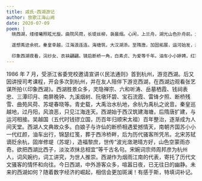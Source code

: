 ```yaml
---
title: 戚氏·西湖游记
author: 放歌江海山阙
date: 2020-07-09
poem: |
  晓西湖，缕缕曦照眩光旋。曲院风荷，长堤丝柳，袅晨烟。心闲，上兰舟，湖光山色扑舟前。九溪烟树隐约，古寺灵隐白云天。落日余辉，雷锋夕照，观渔花港新颜。更流霞老阁，南屏钟晚，胜景绵延。

  遥想禹迹余杭，秦皇幸越，江海浪连连。海塘筑，大汉湖添。至隋唐，加固拓展，运河始发，来往舟船。钱镠续扩，子赡修堤，西湖碧影婵娟。

  印象西湖夜看，浣纱女、衣袂翩翩。镜启断桥一角，白素贞、为爱等千年。油车小小婷娉，红笺锦瑟，魂寄西泠桥畔。更风月，婉约词邦彦。怅青史、绪卷思翻。看今朝、昼夜连喧。望将来、数字绘斑澜。舞台帘落，转身归去，展转无眠。
---
```


1986 年 7 月，受浙江省委党校邀请宣讲巜民法通则》首到杭州，游览西湖。后又因讲授司考课程，开会多次到杭州，并在友人陪伴下游览西湖，在西湖边观看张艺谋所拍巜印象西湖》。西湖胜景众多，灵隐禅宗、六和听涛、岳墓栖霞、钱祠表忠、三潭印月、南屏晚钟、九溪烟树、阮墩环碧、宝石流霞、雷锋夕照、断桥残雪、曲苑风荷、苏堤春晓等。青史载，大禹治水杭地，余杭为禹杭之讹音。秦皇巡越地，过丹阳，风浪恶，只见江海连天。西湖始于西汉筑建海塘，后隋唐扩建，与运河相接。吴越国（五代时钱镠立国，历百年归顺宋太祖）百年整治，逐渐成为人间天堂。西湖人文典故众多。白娘子与许仙的断桥相遇爱撼情天，南朝齐国苏小小一代红颜，油车出行，锦瑟红笺，葬于西泠桥畔，后为历代骚客所凭吊。北宋苏轼谪贬余杭，固岸修堤（苏堤），造福黎庶，世传“波光潋滟晴方好，山色空蒙雨亦奇。欲把西湖比西子，淡汝浓抹总相宜”等千古名句。宋婉词宗师周邦彦为杭州人，词风婉约，词工讲究，为世人推崇。西湖作为烟雨江南的代表，寄托了历代文文骚客的情怀和向往。今日西湖，中外游客众多，喧嚣日夜，已无往日的幽静。未来的西湖如何？随着数字经济的崛起，相信会更加斑澜！有感于斯，特填词补记。
